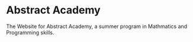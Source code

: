 # Abstract Academy
 The Website for Abstract Academy, a summer program in Mathmatics and Programming skills.
